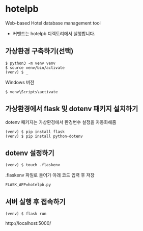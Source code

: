 # hotelpb
Web-based Hotel database management tool

* 커맨드는 hotelpb 디렉토리에서 실행합니다.

## 가상환경 구축하기(선택)
``` 
$ python3 -m venv venv
$ source venv/bin/activate
(venv) $ _
```
Windows 버전 
```
$ venv\Scripts\activate
```
## 가상환경에서 flask 및 dotenv 패키지 설치하기
dotenv 패키지는 가상환경에서 환경변수 설정을 자동화해줌
```
(venv) $ pip install flask
(venv) $ pip install python-dotenv
```

## dotenv 설정하기
```
(venv) $ touch .flaskenv
```
.flaskenv 파일로 들어가 아래 코드 입력 후 저장
```
FLASK_APP=hotelpb.py
```

## 서버 실행 후 접속하기
```
(venv) $ flask run
```
http://localhost:5000/
